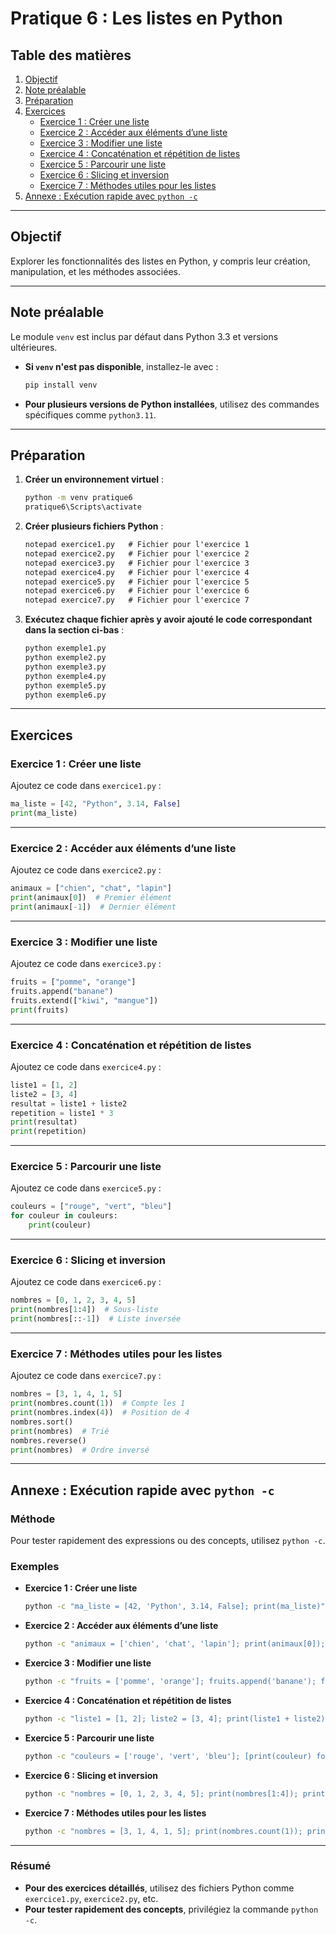 # Pratique 6 : Les listes en Python

## Table des matières

1. [Objectif](#objectif)  
2. [Note préalable](#note-préalable)  
3. [Préparation](#préparation)  
4. [Exercices](#exercices)  
   - [Exercice 1 : Créer une liste](#exercice-1--créer-une-liste)  
   - [Exercice 2 : Accéder aux éléments d’une liste](#exercice-2--accéder-aux-éléments-dune-liste)  
   - [Exercice 3 : Modifier une liste](#exercice-3--modifier-une-liste)  
   - [Exercice 4 : Concaténation et répétition de listes](#exercice-4--concaténation-et-répétition-de-listes)  
   - [Exercice 5 : Parcourir une liste](#exercice-5--parcourir-une-liste)  
   - [Exercice 6 : Slicing et inversion](#exercice-6--slicing-et-inversion)  
   - [Exercice 7 : Méthodes utiles pour les listes](#exercice-7--méthodes-utiles-pour-les-listes)  
5. [Annexe : Exécution rapide avec `python -c`](#annexe--exécution-rapide-avec-python--c)

---

## Objectif
Explorer les fonctionnalités des listes en Python, y compris leur création, manipulation, et les méthodes associées.

---

## Note préalable
Le module `venv` est inclus par défaut dans Python 3.3 et versions ultérieures.  
- **Si `venv` n'est pas disponible**, installez-le avec :
  ```bash
  pip install venv
  ```
- **Pour plusieurs versions de Python installées**, utilisez des commandes spécifiques comme `python3.11`.

---

## Préparation

1. **Créer un environnement virtuel** :  
   ```bash
   python -m venv pratique6
   pratique6\Scripts\activate
   ```

2. **Créer plusieurs fichiers Python** :  
   ```cmd
   notepad exercice1.py   # Fichier pour l'exercice 1
   notepad exercice2.py   # Fichier pour l'exercice 2
   notepad exercice3.py   # Fichier pour l'exercice 3
   notepad exercice4.py   # Fichier pour l'exercice 4
   notepad exercice5.py   # Fichier pour l'exercice 5
   notepad exercice6.py   # Fichier pour l'exercice 6
   notepad exercice7.py   # Fichier pour l'exercice 7
   ```

3. **Exécutez chaque fichier après y avoir ajouté le code correspondant dans la section ci-bas** :
   ```bash
   python exemple1.py
   python exemple2.py
   python exemple3.py
   python exemple4.py
   python exemple5.py
   python exemple6.py
   ```

---

## Exercices

### Exercice 1 : Créer une liste
Ajoutez ce code dans `exercice1.py` :
```python
ma_liste = [42, "Python", 3.14, False]
print(ma_liste)
```

---

### Exercice 2 : Accéder aux éléments d’une liste
Ajoutez ce code dans `exercice2.py` :
```python
animaux = ["chien", "chat", "lapin"]
print(animaux[0])  # Premier élément
print(animaux[-1])  # Dernier élément
```

---

### Exercice 3 : Modifier une liste
Ajoutez ce code dans `exercice3.py` :
```python
fruits = ["pomme", "orange"]
fruits.append("banane")
fruits.extend(["kiwi", "mangue"])
print(fruits)
```

---

### Exercice 4 : Concaténation et répétition de listes
Ajoutez ce code dans `exercice4.py` :
```python
liste1 = [1, 2]
liste2 = [3, 4]
resultat = liste1 + liste2
repetition = liste1 * 3
print(resultat)
print(repetition)
```

---

### Exercice 5 : Parcourir une liste
Ajoutez ce code dans `exercice5.py` :
```python
couleurs = ["rouge", "vert", "bleu"]
for couleur in couleurs:
    print(couleur)
```

---

### Exercice 6 : Slicing et inversion
Ajoutez ce code dans `exercice6.py` :
```python
nombres = [0, 1, 2, 3, 4, 5]
print(nombres[1:4])  # Sous-liste
print(nombres[::-1])  # Liste inversée
```

---

### Exercice 7 : Méthodes utiles pour les listes
Ajoutez ce code dans `exercice7.py` :
```python
nombres = [3, 1, 4, 1, 5]
print(nombres.count(1))  # Compte les 1
print(nombres.index(4))  # Position de 4
nombres.sort()
print(nombres)  # Trié
nombres.reverse()
print(nombres)  # Ordre inversé
```

---

## Annexe : Exécution rapide avec `python -c`

### Méthode
Pour tester rapidement des expressions ou des concepts, utilisez `python -c`.

### Exemples

- **Exercice 1 : Créer une liste**  
  ```bash
  python -c "ma_liste = [42, 'Python', 3.14, False]; print(ma_liste)"
  ```

- **Exercice 2 : Accéder aux éléments d’une liste**  
  ```bash
  python -c "animaux = ['chien', 'chat', 'lapin']; print(animaux[0]); print(animaux[-1])"
  ```

- **Exercice 3 : Modifier une liste**  
  ```bash
  python -c "fruits = ['pomme', 'orange']; fruits.append('banane'); fruits.extend(['kiwi', 'mangue']); print(fruits)"
  ```

- **Exercice 4 : Concaténation et répétition de listes**  
  ```bash
  python -c "liste1 = [1, 2]; liste2 = [3, 4]; print(liste1 + liste2); print(liste1 * 3)"
  ```

- **Exercice 5 : Parcourir une liste**  
  ```bash
  python -c "couleurs = ['rouge', 'vert', 'bleu']; [print(couleur) for couleur in couleurs]"
  ```

- **Exercice 6 : Slicing et inversion**  
  ```bash
  python -c "nombres = [0, 1, 2, 3, 4, 5]; print(nombres[1:4]); print(nombres[::-1])"
  ```

- **Exercice 7 : Méthodes utiles pour les listes**  
  ```bash
  python -c "nombres = [3, 1, 4, 1, 5]; print(nombres.count(1)); print(nombres.index(4)); nombres.sort(); print(nombres); nombres.reverse(); print(nombres)"
  ```

---

### Résumé
- **Pour des exercices détaillés**, utilisez des fichiers Python comme `exercice1.py`, `exercice2.py`, etc.
- **Pour tester rapidement des concepts**, privilégiez la commande `python -c`.

